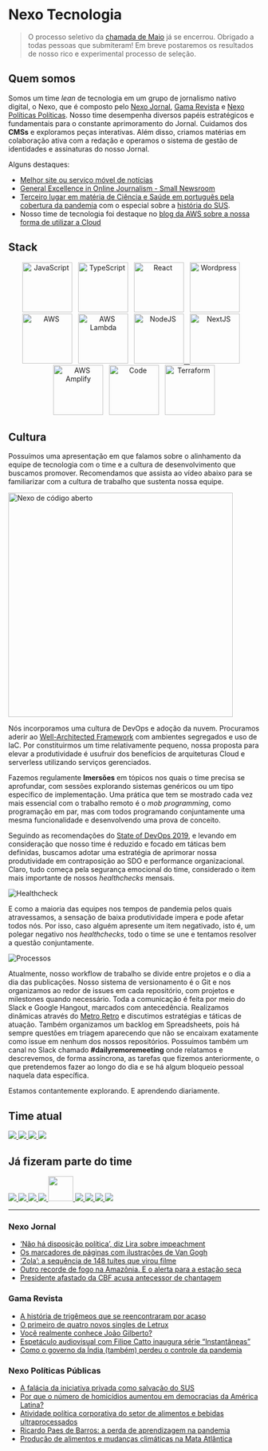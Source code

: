 # Nexo Tecnologia

> O processo seletivo da [chamada de Maio](chamadas/2021/README.md) já se encerrou. Obrigado a todas pessoas que submiteram! Em breve postaremos os resultados de nosso rico e experimental processo de seleção.

## Quem somos

Somos um time *lean* de tecnologia em um grupo de jornalismo nativo digital, o Nexo, que é composto pelo [Nexo Jornal](https://nexojornal.com.br), [Gama Revista](https://gamarevista.uol.com.br) e [Nexo Políticas Políticas](https://pp.nexojornal.com.br). Nosso time desempenha diversos papéis estratégicos e fundamentais para o constante aprimoramento do Jornal. Cuidamos dos **CMSs** e exploramos peças interativas. Além disso, criamos matérias em colaboração ativa com a redação e operamos o sistema de gestão de identidades e assinaturas do nosso Jornal.

Alguns destaques:

- [Melhor site ou serviço móvel de notícias](https://events.wan-ifra.org/events/latam-digital-media-awards-2017/content/1637)
- [General Excellence in Online Journalism - Small Newsroom](https://awards.journalists.org/winners/2017/)
- [Terceiro lugar em matéria de Ciência e Saúde em português pela cobertura da pandemia](https://www.icfj.org/news/journalists-icfj-network-honored-pandemic-coverage-five-languages) com o especial sobre a [história do SUS](https://www.nexojornal.com.br/especial/2020/04/28/O-passado-o-presente-e-o-futuro-do-SUS-para-ler-guardar-e-consultar).
- Nosso time de tecnologia foi destaque no [blog da AWS sobre a nossa forma de utilizar a Cloud](https://aws.amazon.com/pt/blogs/startups/news-startup-nexo-runs-a-lean-tech-team-by-leveraging-aws-and-amplify/)

## Stack

<p align="middle">
<a href="https://amzn.to/3tpAp6i" target="_blank" title="JavaScript" alt="JavaScript"><img src="https://cdn.worldvectorlogo.com/logos/logo-javascript.svg" alt="JavaScript" width="100px"  style="max-width:100px;"/></a>&nbsp; &nbsp;<a href="https://amzn.to/2QorOSA" target="_blank" title="TypeScript" alt="TypeScript"><img src="https://cdn.worldvectorlogo.com/logos/typescript.svg" alt="TypeScript" width="100px"  style="max-width:100px;"/></a>&nbsp; &nbsp;<a href="https://pt-br.reactjs.org/" target="_blank" title="React" alt="React"><img src="https://cdn.worldvectorlogo.com/logos/react-2.svg" alt="React"  width="100px"  style="max-width:100px;"/></a>&nbsp; &nbsp;<a href="https://wordpress.org/" target="_blank" title="WP" alt="WP"><img src="https://cdn.worldvectorlogo.com/logos/wordpress-blue.svg" alt="Wordpress"  width="100px"  style="max-width:100px;"/></a>&nbsp; &nbsp;<a href="https://devbooks.club/books/aws-well-architected/" target="_blank" title="AWS" alt="AWS"><img src="https://cdn.worldvectorlogo.com/logos/aws-2.svg" alt="AWS"  width="100px"  style="max-width:100px;"/></a>&nbsp; &nbsp;<a href="https://aws.amazon.com/serverless/" target="_blank" title="Serverless" alt="Serverless"><img src="https://cdn.worldvectorlogo.com/logos/aws-lambda-1.svg" alt="AWS Lambda" width="100px"  style="max-width:100px;"/></a>&nbsp; &nbsp;<a href="https://nodejs.org/" target="_blank" title="NodeJS" alt="NodeJS"><img src="https://cdn.worldvectorlogo.com/logos/nodejs-icon.svg" alt="NodeJS" width="100px"  style="max-width:100px;"/>&nbsp; &nbsp;<a href="https://nextjs.org/" target="_blank" title="NextJS" alt="NextJS"><img src="https://cdn.worldvectorlogo.com/logos/nextjs-3.svg" alt="NextJS" width="100px"  style="max-width:100px;"/></a>&nbsp; &nbsp;<a href="https://docs.amplify.aws/" target="_blank" title="AWS Amplify" alt="AWS Amplify"><img src="https://docs.amplify.aws/assets/logo-dark.svg" alt="AWS Amplify" width="100px"  style="max-width:100px;"/></a>&nbsp; &nbsp;<a href="https://code.visualstudio.com/" target="_blank" title="Code" alt="Code"><img src="https://cdn.worldvectorlogo.com/logos/visual-studio-code.svg" alt="Code" width="100px"  style="max-width:100px;"/></a>&nbsp; &nbsp;<a href="https://www.terraform.io/" target="_blank" title="Terraform" alt="Terraform"><img src="https://cdn.worldvectorlogo.com/logos/terraform-enterprise.svg" alt="Terraform" width="100px"  style="max-width:100px;"/></a>
</p>


## Cultura

Possuímos uma apresentação em que falamos sobre o alinhamento da equipe de tecnologia com o time e a cultura de desenvolvimento que buscamos promover. Recomendamos que assista ao vídeo abaixo para se familiarizar com a cultura de trabalho que sustenta nossa equipe.

<p align="middle">

<a href="https://www.youtube.com/watch?v=rdpReYuxI5M&t=2s" target="_blank" title="Nexo de código aberto" alt="Nexo de código aberto"><img src="https://i.ytimg.com/vi/rdpReYuxI5M/maxresdefault.jpg" alt="Nexo de código aberto" width="450px"/></a>

</p>

Nós incorporamos uma cultura de DevOps e adoção da nuvem. Procuramos aderir ao [Well-Architected Framework](https://aws.amazon.com/pt/architecture/well-architected/?nc1=h_ls&wa-lens-whitepapers.sort-by=item.additionalFields.sortDate&wa-lens-whitepapers.sort-order=desc) com ambientes segregados e uso de IaC. Por constituirmos um time relativamente pequeno, nossa proposta para elevar a produtividade é usufruir dos benefícios de arquiteturas Cloud e serverless utilizando serviços gerenciados.

Fazemos regulamente **Imersões** em tópicos nos quais o time precisa se aprofundar, com sessões explorando sistemas genéricos ou um tipo específico de implementação. Uma prática que tem se mostrado cada vez mais essencial com o trabalho remoto é o _mob programming_, como programação em par, mas com todos programando conjuntamente uma mesma funcionalidade e desenvolvendo uma prova de conceito.

Seguindo as recomendações do [State of DevOps 2019](https://services.google.com/fh/files/misc/state-of-devops-2019.pdf), e levando em consideração que nosso time é reduzido e focado em táticas bem definidas, buscamos adotar uma estratégia de aprimorar nossa produtividade em contraposição ao SDO e performance organizacional. Claro, tudo começa pela segurança emocional do time, considerado o item mais importante de nossos _healthchecks_ mensais.

![Healthcheck](https://nexo-estaticos.s3.amazonaws.com/assets/images/newsletters/tecnologia/hc.png)

E como a maioria das equipes nos tempos de pandemia pelos quais atravessamos, a sensação de baixa produtividade impera e pode afetar todos nós. Por isso, caso alguém apresente um item negativado, isto é, um polegar negativo nos _healthchecks_, todo o time se une e tentamos resolver a questão conjuntamente.

![Processos](https://nexo-estaticos.s3.amazonaws.com/assets/images/newsletters/tecnologia/process.png)

Atualmente, nosso workflow de trabalho se divide entre projetos e o dia a dia das publicações. Nosso sistema de versionamento é o Git e nos organizamos ao redor de issues em cada repositório, com projetos e milestones quando necessário. Toda a comunicação é feita por meio do Slack e Google Hangout, marcados com antecedência. Realizamos dinâmicas através do [Metro Retro](https://metroretro.io/) e discutimos estratégias e táticas de atuação. Também organizamos um backlog em Spreadsheets, pois há sempre questões em triagem aparecendo que não se encaixam exatamente como issue em nenhum dos nossos repositórios. Possuímos também um canal no Slack chamado **#dailyremoremeeting** onde relatamos e descrevemos, de forma assíncrona, as tarefas que fizemos anteriormente, o que pretendemos fazer ao longo do dia e se há algum bloqueio pessoal naquela data específica.

Estamos contantemente explorando. E aprendendo diariamente.

## Time atual

<a href="https://github.com/atmasuko">
  <img src="https://github.com/atmasuko.png?size=50">
</a>
<a href="https://github.com/krollopes">
  <img src="https://github.com/krollopes.png?size=50">
</a>
<a href="https://github.com/ibrahimcesar">
  <img src="https://github.com/ibrahimcesar.png?size=50">
</a>
<a href="https://github.com/mariannakinuyo">
  <img src="https://github.com/mariannakinuyo.png?size=50">
</a>

## Já fizeram parte do time

<a href="https://github.com/acaua">
  <img src="https://github.com/acaua.png?size=50">
</a>
<a href="https://github.com/alinenaoe">
  <img src="https://github.com/alinenaoe.png?size=50">
</a>
<a href="https://github.com/arieltonglet">
  <img src="https://github.com/arieltonglet.png?size=50">
</a>
<a href="https://github.com/ermsharo">
  <img src="https://github.com/ermsharo.png?size=50">
</a>
<a href="https://github.com/LucasL1993">
  <img src="https://github.com/LucasL1993.png?size=50" width="50">
</a>
<a href="https://github.com/jezzipan">
  <img src="https://github.com/jezzipan.png?size=50">
</a>
<a href="https://github.com/marianaolvr">
  <img src="https://github.com/marianaolvr.png?size=50">
</a>
<a href="https://github.com/tuannyruiz">
  <img src="https://github.com/tuannyruiz.png?size=50">
</a>
<a href="https://github.com/wbfreitas">
  <img src="https://github.com/wbfreitas.png?size=50">
</a>

--------

### Nexo Jornal

<!-- NEXO_LIST:START -->
- [‘Não há disposição política’, diz Lira sobre impeachment](https://www.nexojornal.com.br/extra/2021/07/01/%E2%80%98N%C3%A3o-h%C3%A1-disposi%C3%A7%C3%A3o-pol%C3%ADtica%E2%80%99-diz-Lira-sobre-impeachment)
- [Os marcadores de páginas com ilustrações de Van Gogh](https://www.nexojornal.com.br/expresso/2021/07/01/Os-marcadores-de-p%C3%A1ginas-com-ilustra%C3%A7%C3%B5es-de-Van-Gogh)
- [‘Zola’: a sequência de 148 tuítes que virou filme](https://www.nexojornal.com.br/expresso/2021/07/01/%E2%80%98Zola%E2%80%99-a-sequ%C3%AAncia-de-148-tu%C3%ADtes-que-virou-filme)
- [Outro recorde de fogo na Amazônia. E o alerta para a estação seca](https://www.nexojornal.com.br/podcast/2021/07/01/Outro-recorde-de-fogo-na-Amaz%C3%B4nia.-E-o-alerta-para-a-esta%C3%A7%C3%A3o-seca)
- [Presidente afastado da CBF acusa antecessor de chantagem](https://www.nexojornal.com.br/extra/2021/07/01/Presidente-afastado-da-CBF-acusa-antecessor-de-chantagem)
<!-- NEXO_LIST:END -->

### Gama Revista

<!-- GAMA_LIST:START -->
- [A história de trigêmeos que se reencontraram por acaso](https://gamarevista.uol.com.br/achamos-que-vale/assistir/a-historia-de-trigemeos-que-se-reencontraram-por-acaso/)
- [O primeiro de quatro novos singles de Letrux](https://gamarevista.uol.com.br/achamos-que-vale/ouvir/o-primeiro-de-quatro-novos-singles-de-letrux/)
- [Você realmente conhece João Gilberto?](https://gamarevista.uol.com.br/achamos-que-vale/ler/voce-realmente-conhece-joao-gilberto/)
- [Espetáculo audiovisual com Filipe Catto inaugura série “Instantâneas”](https://gamarevista.uol.com.br/achamos-que-vale/assistir/espetaculo-audiovisual-com-filipe-catto-inaugura-serie-instantaneas/)
- [Como o governo da Índia (também) perdeu o controle da pandemia](https://gamarevista.uol.com.br/achamos-que-vale/ler/como-o-governo-da-india-tambem-perdeu-o-controle-da-pandemia/)
<!-- GAMA_LIST:END -->

### Nexo Políticas Públicas

<!-- PP_LIST:START -->
- [A falácia da iniciativa privada como salvação do SUS](https://pp.nexojornal.com.br/ponto-de-vista/2021/A-fal%C3%A1cia-da-iniciativa-privada-como-salva%C3%A7%C3%A3o-do-SUS)
- [Por que o número de homicídios aumentou em democracias da América Latina?](https://pp.nexojornal.com.br/academico/2021/Por-que-o-n%C3%BAmero-de-homic%C3%ADdios-aumentou-em-democracias-da-Am%C3%A9rica-Latina)
- [Atividade política corporativa do setor de alimentos e bebidas ultraprocessados](https://pp.nexojornal.com.br/bibliografia-basica/2021/06/30/Atividade-pol%C3%ADtica-corporativa-do-setor-de-alimentos-e-bebidas-ultraprocessados)
- [Ricardo Paes de Barros: a perda de aprendizagem na pandemia](https://pp.nexojornal.com.br/pergunte-a-um-pesquisador/2021/06/29/Ricardo-Paes-de-Barros-a-perda-de-aprendizagem-na-pandemia)
- [Produção de alimentos e mudanças climáticas na Mata Atlântica](https://pp.nexojornal.com.br/opiniao/2021/Produ%C3%A7%C3%A3o-de-alimentos-e-mudan%C3%A7as-clim%C3%A1ticas-na-Mata-Atl%C3%A2ntica1)
<!-- PP_LIST:END -->

